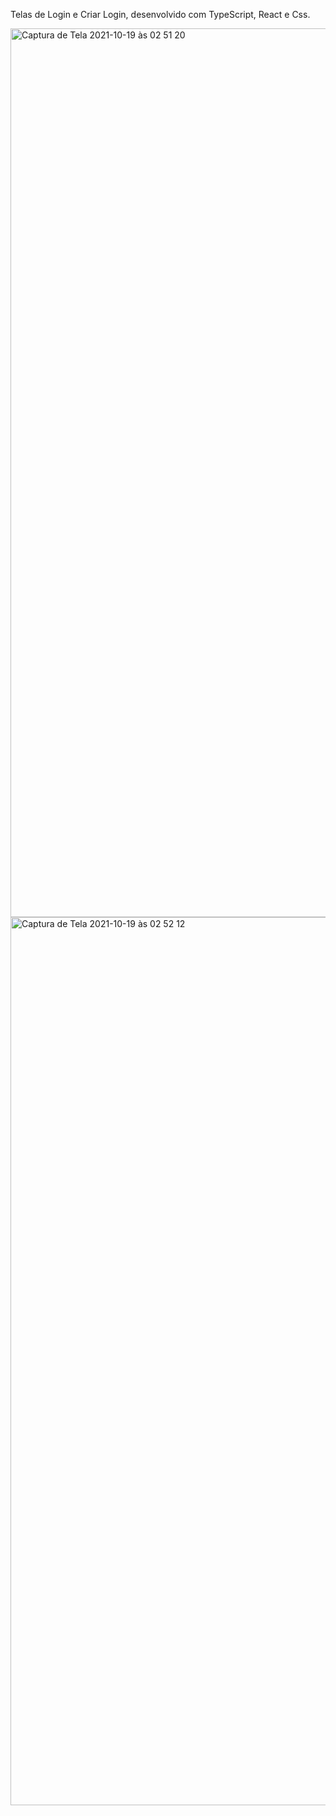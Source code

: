 Telas de Login e Criar Login, desenvolvido com TypeScript, React e Css.

<img width="1422" alt="Captura de Tela 2021-10-19 às 02 51 20" src="https://user-images.githubusercontent.com/63628121/137851678-c95d24ee-1a88-46b0-a55c-9fa70f6090fd.png">

<img width="1421" alt="Captura de Tela 2021-10-19 às 02 52 12" src="https://user-images.githubusercontent.com/63628121/137851691-02d4c801-198d-4c5a-8330-5b71404a4b31.png">

